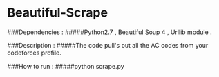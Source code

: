 # Beautiful-Scrape


###Dependencies : 
#####Python2.7 , Beautiful Soup 4 , Urllib module .


###Description : 
#####The code pull's out all the AC codes from your codeforces profile.


###How to run :
#####python scrape.py 

